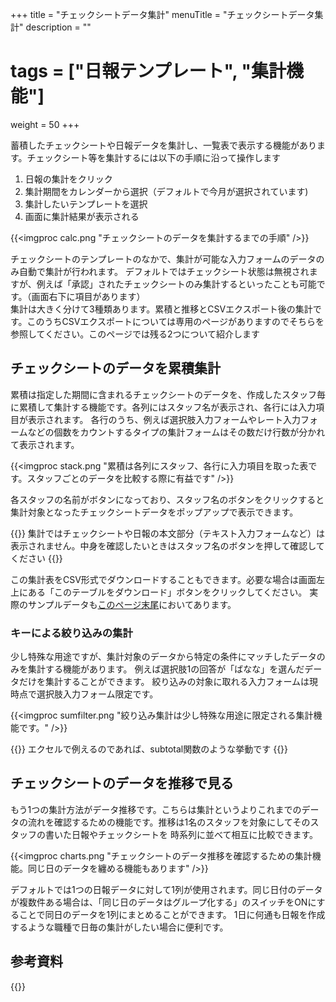 +++
title = "チェックシートデータ集計"
menuTitle = "チェックシートデータ集計"
description = ""
# tags = ["日報テンプレート", "集計機能"]
weight = 50
+++

蓄積したチェックシートや日報データを集計し、一覧表で表示する機能があります。チェックシート等を集計するには以下の手順に沿って操作します

1. 日報の集計をクリック
1. 集計期間をカレンダーから選択（デフォルトで今月が選択されています)
1. 集計したいテンプレートを選択
1. 画面に集計結果が表示される

{{<imgproc calc.png "チェックシートのデータを集計するまでの手順" />}}

チェックシートのテンプレートのなかで、集計が可能な入力フォームのデータのみ自動で集計が行われます。
デフォルトではチェックシート状態は無視されますが、例えば「承認」されたチェックシートのみ集計するといったことも可能です。（画面右下に項目があります）  
集計は大きく分けて3種類あります。累積と推移とCSVエクスポート後の集計です。このうちCSVエクスポートについては専用のページがありますのでそちらを参照してください。このページでは残る2つについて紹介します

## チェックシートのデータを累積集計

累積は指定した期間に含まれるチェックシートのデータを、作成したスタッフ毎に累積して集計する機能です。各列にはスタッフ名が表示され、各行には入力項目が表示されます。
各行のうち、例えば選択肢入力フォームやレート入力フォームなどの個数をカウントするタイプの集計フォームはその数だけ行数が分かれて表示されます。

{{<imgproc stack.png "累積は各列にスタッフ、各行に入力項目を取った表です。スタッフごとのデータを比較する際に有益です" />}}

各スタッフの名前がボタンになっており、スタッフ名のボタンをクリックすると集計対象となったチェックシートデータをポップアップで表示できます。

{{<alice pos="right" icon="here">}}
集計ではチェックシートや日報の本文部分（テキスト入力フォームなど）は表示されません。中身を確認したいときはスタッフ名のボタンを押して確認してください
{{</alice>}}

この集計表をCSV形式でダウンロードすることもできます。必要な場合は画面左上にある「このテーブルをダウンロード」ボタンをクリックしてください。
実際のサンプルデータも[このページ末尾](#参考資料)においてあります。

### キーによる絞り込みの集計

少し特殊な用途ですが、集計対象のデータから特定の条件にマッチしたデータのみを集計する機能があります。
例えば選択肢1の回答が「ばなな」を選んだデータだけを集計することができます。
絞り込みの対象に取れる入力フォームは現時点で選択肢入力フォーム限定です。

{{<imgproc sumfilter.png "絞り込み集計は少し特殊な用途に限定される集計機能です。" />}}

{{<alice pos="right" icon="here">}}
エクセルで例えるのであれば、subtotal関数のような挙動です
{{</alice>}}

## チェックシートのデータを推移で見る

もう1つの集計方法がデータ推移です。こちらは集計というよりこれまでのデータの流れを確認するための機能です。推移は1名のスタッフを対象にしてそのスタッフの書いた日報やチェックシートを
時系列に並べて相互に比較できます。

{{<imgproc charts.png "チェックシートのデータ推移を確認するための集計機能。同じ日のデータを纏める機能もあります" />}}

デフォルトでは1つの日報データに対して1列が使用されます。同じ日付のデータが複数件ある場合は、「同じ日のデータはグループ化する」のスイッチをONにすることで同日のデータを1列にまとめることができます。
1日に何通も日報を作成するような職種で日毎の集計がしたい場合に便利です。


## 参考資料

{{<attachments style="orange" />}}
